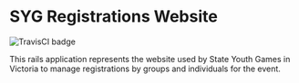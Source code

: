 # SYG Registrations Website

![TravisCI badge](https://travis-ci.org/bretthughes12/sygrego.png "Travis CI badge")

This rails application represents the website used by State Youth Games in Victoria to manage registrations by groups and individuals for the event.
